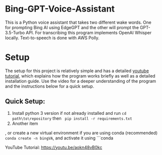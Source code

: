 # Bing-GPT-Voice-Assistant
This is a Python voice assistant that takes two different wake words. One for prompting Bing AI using EdgeGPT and the other will prompt the GPT-3.5-Turbo API.
For transcribing this program implements OpenAI Whisper locally. Text-to-speech is done with AWS Polly. 

# Setup
The setup for this project is relatively simple and has a detailed [youtube tutorial](https://youtu.be/aokn48vB0kc), which explains how the program works briefly as well as a detailed installation guide. Use the video for a deeper understanding of the program and the instructions below for a quick setup.

## Quick Setup:
1. Install python 3 version if not already installed and run ```cd path\to\repository``` then ``` pip install -r requirements.txt``` 
2. Another item

, or create a new virtual environment if you are using conda (recommended) ```conda create -n bingVA```, and activate it using ```conda 

YouTube Tutorial: https://youtu.be/aokn48vB0kc
